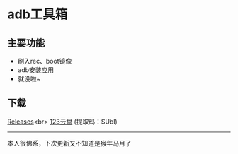 # adb工具箱
## 主要功能
- 刷入rec、boot镜像
- adb安装应用
- 就没啦~
## 下载
[Releases](https://github.com/luodyfdg/adbtools/releases "https://github.com/luodyfdg/adbtools/releases")<br>
[123云盘](https://www.123pan.com/s/XBLRVv-2LwHv) (提取码：SUbl)

---

本人很佛系，下次更新又不知道是猴年马月了
